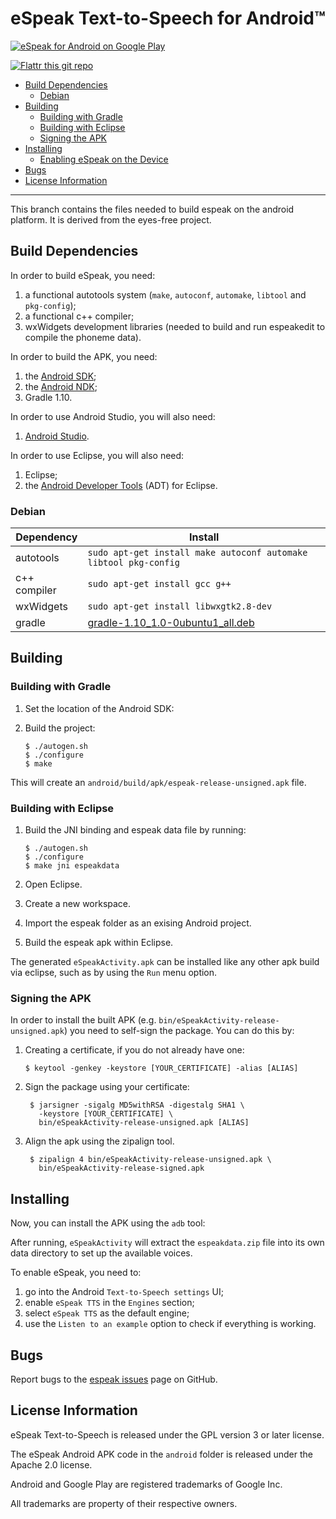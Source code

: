 # eSpeak Text-to-Speech for Android™

[![eSpeak for Android on Google Play](https://developer.android.com/images/brand/en_app_rgb_wo_45.png "eSpeak for Android on Google Play")](https://play.google.com/store/apps/details?id=com.reecedunn.espeak)

[![Flattr this git repo](http://api.flattr.com/button/flattr-badge-large.png)](https://flattr.com/submit/auto?user_id=rhdunn&url=https://github.com/rhdunn/espeak&title=espeak&language=&tags=github&category=software)

- [Build Dependencies](#build-dependencies)
  - [Debian](#debian)
- [Building](#building)
  - [Building with Gradle](#building-with-gradle)
  - [Building with Eclipse](#building-with-eclipse)
  - [Signing the APK](#signing-the-apk)
- [Installing](#installing)
  - [Enabling eSpeak on the Device](#enabling-espeak-on-the-device)
- [Bugs](#bugs)
- [License Information](#license-information)

----------

This branch contains the files needed to build espeak on the android platform.
It is derived from the eyes-free project.

## Build Dependencies

In order to build eSpeak, you need:

1.  a functional autotools system (`make`, `autoconf`, `automake`, `libtool`
    and `pkg-config`);
2.  a functional c++ compiler;
3.  wxWidgets development libraries (needed to build and run espeakedit
    to compile the phoneme data).

In order to build the APK, you need:

1.  the [Android SDK](http://developer.android.com/sdk/index.html);
2.  the [Android NDK](http://developer.android.com/tools/sdk/ndk/index.html);
3.  Gradle 1.10.

In order to use Android Studio, you will also need:

1.  [Android Studio](http://developer.android.com/sdk/installing/studio.html).

In order to use Eclipse, you will also need:

1.  Eclipse;
2.  the [Android Developer Tools](http://developer.android.com/tools/sdk/eclipse-adt.html) (ADT) for Eclipse.

### Debian

| Dependency    | Install                                                          |
|---------------|------------------------------------------------------------------|
| autotools     | `sudo apt-get install make autoconf automake libtool pkg-config` |
| c++ compiler  | `sudo apt-get install gcc g++`                                   |
| wxWidgets     | `sudo apt-get install libwxgtk2.8-dev`                           |
| gradle        | [gradle-1.10_1.0-0ubuntu1_all.deb](https://launchpad.net/~cwchien/+archive/gradle/+files/gradle-1.10_1.0-0ubuntu1_all.deb) |

## Building

### Building with Gradle

1.  Set the location of the Android SDK:

2.  Build the project:

        $ ./autogen.sh
        $ ./configure
        $ make

This will create an `android/build/apk/espeak-release-unsigned.apk` file.

### Building with Eclipse

1.  Build the JNI binding and espeak data file by running:

        $ ./autogen.sh
        $ ./configure
        $ make jni espeakdata
2.  Open Eclipse.
3.  Create a new workspace.
4.  Import the espeak folder as an exising Android project.
5.  Build the espeak apk within Eclipse.

The generated `eSpeakActivity.apk` can be installed like any other apk build
via eclipse, such as by using the `Run` menu option.

### Signing the APK

In order to install the built APK (e.g. `bin/eSpeakActivity-release-unsigned.apk`)
you need to self-sign the package. You can do this by:

1.  Creating a certificate, if you do not already have one:

        $ keytool -genkey -keystore [YOUR_CERTIFICATE] -alias [ALIAS]
2. Sign the package using your certificate:

        $ jarsigner -sigalg MD5withRSA -digestalg SHA1 \
          -keystore [YOUR_CERTIFICATE] \
          bin/eSpeakActivity-release-unsigned.apk [ALIAS]
3. Align the apk using the zipalign tool.

        $ zipalign 4 bin/eSpeakActivity-release-unsigned.apk \
          bin/eSpeakActivity-release-signed.apk

## Installing

Now, you can install the APK using the `adb` tool:

After running, `eSpeakActivity` will extract the `espeakdata.zip` file into its
own data directory to set up the available voices.

To enable eSpeak, you need to:

1.  go into the Android `Text-to-Speech settings` UI;
2.  enable `eSpeak TTS` in the `Engines` section;
3.  select `eSpeak TTS` as the default engine;
4.  use the `Listen to an example` option to check if everything is working.

## Bugs

Report bugs to the [espeak issues](https://github.com/rhdunn/espeak/issues)
page on GitHub.

## License Information

eSpeak Text-to-Speech is released under the GPL version 3 or later license.

The eSpeak Android APK code in the `android` folder is released under the
Apache 2.0 license.

Android and Google Play are registered trademarks of Google Inc.

All trademarks are property of their respective owners.
